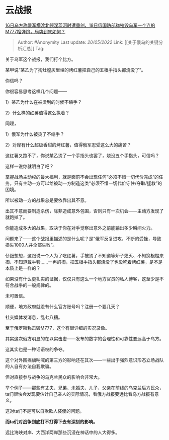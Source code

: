 # 云战报
[16日乌方称俄军横渡北顿涅茨河时遭重创，18日俄国防部称摧毁乌军一个连的M777榴弹炮，局势到底如何？](https://www.zhihu.com/question/533284426/answer/2492835153)

> Author: #Anonymity 
> Last update: *20/05/2022* 
> Link: [[关于俄乌的关键分析汇总]]
> Tag: 

关于乌军这个战报，我们打个比方。

某甲说“某乙为了掏灶膛灰里埋的烤红薯把自己的五根手指头都烧没了”。

你信吗？

你很容易思考这样几个问题——

1）某乙为什么在被烫到的时候不缩手？

2）什么样的红薯值得这么执着？

同理，

1）俄军为什么被烫了不缩手？

2）对岸有什么超级香甜的烤红薯，值得俄军忍受这么大的痛苦？

这红薯又跑不了，你说某乙烫了一个手指头也罢了，烧没五个手指头，可信吗？

这样一说你就明白了吧？

掌握战场主动权的最大福利，就是面前不会出现任何“必须不惜一切代价完成”的任务，只有主动一方可以给被动一方制造这类“必须不惜一切代价守住/夺取/拯救”的困境。

所以被动一方的战果总是要依靠出其不意。

出其不意而要制造杀伤，除非造成意外包围，否则只有一次机会——主动方发现了就跑掉了。

你能造成多大的战果，取决于你在对手觉察出意外之前能输出多少瞬间火力。

问题来了——这个战报里描述的是什么呢？是“俄军反复进攻，不断的受挫，导致损失1000人并全部失败”。

仔细想想，这跟说一个人为了吃红薯，手被烫了不知道等炉子熄灭、不知换根棍来掏、不知道戴手套……一再的掏，把五根手指头都烧没了也没吃着烤红薯，是不是本质上是一样的？

如果没有什么更扎实的证据，仅仅只有这么一个地方官员的私人博客，这至少是不符合战争的一般规律的。

未可置信。

顺便，地方政府就没有什么官方账号吗？注册一个要几天？

社交媒体发消息，乱七八糟。

  

至于俄罗斯称击毁M777，这个有很详细的实况录像。

  

其实这次俄方明显的在以实击虚——发布的数字的合理性和可靠性要远高于乌方。

这其实也是一种话语权的争夺。

这个对外围摇旗呐喊的第三方的影响还在其次——一些出于强烈意识形态立场战队的人自有办法自我欺骗。

但对直接参与战争的乌克兰民众的影响会非常大。

举个例子——那些有丈夫、兄弟、未婚夫、儿子、父亲在前线的乌克兰后方民众，ta们很快会发现要估计自己亲人的实际情况，看俄方战报要远比看乌方战报有意义。

这对ta们不是可以自欺欺人装傻的问题。

**而ta们对战争到底打不打得下去有深刻的影响。**

远比海峡对岸、大西洋两岸那些沉浸在神话中的人大得多。